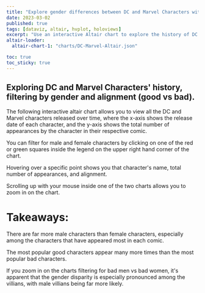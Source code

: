 ```yaml
---
title: "Explore gender differences between DC and Marvel Characters with Altair"
date: 2023-03-02
published: true
tags: [dataviz, altair, hvplot, holoviews]
excerpt: "Use an interactive Altair chart to explore the history of DC and Marvel characters broken down by gender and good vs bad"
altair-loader:
  altair-chart-1: "charts/DC-Marvel-Altair.json"

toc: true
toc_sticky: true
---
```


## Exploring DC and Marvel Characters' history, filtering by gender and alignment (good vs bad).

The following interactive altair chart allows you to view all the DC and Marvel characters released over time, where the x-axis
shows the release date of each character, and the y-axis shows the total number of appearances by the character in their 
respective comic. 

You can filter for male and female characters by clicking on one of the red or green squares inside the legend on the upper right
hand corner of the chart. 

Hovering over a specific point shows you that character's name, total number of appearances, and alignment.

Scrolling up with your mouse inside one of the two charts allows you to zoom in on the chart.

<div id="altair-chart-1"></div>
 
# Takeaways:

There are far more male characters than female characters, especially among the characters that have appeared most in each comic.

The most popular good characters appear many more times than the most popular bad characters.

If you zoom in on the charts filtering for bad men vs bad women, it's apparent that the gender disparity is especially pronounced 
among the villians, with male villians being far more likely.





